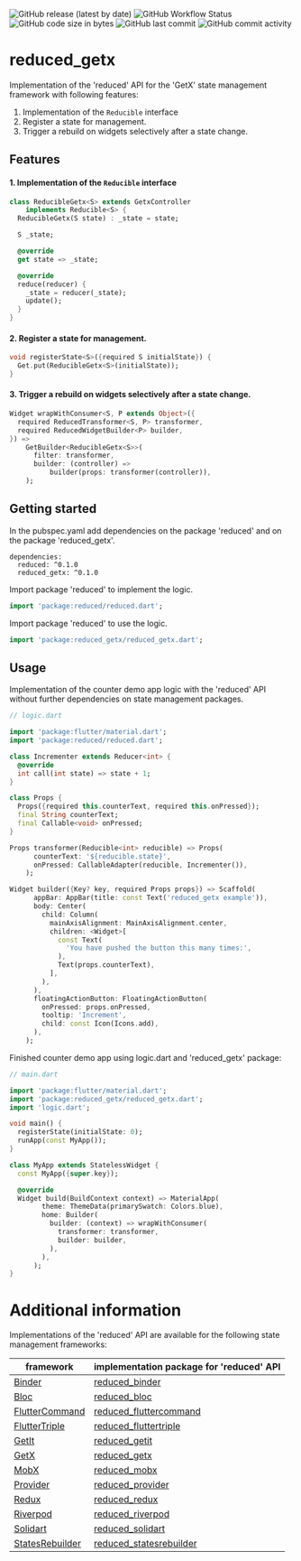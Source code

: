 ![GitHub release (latest by date)](https://img.shields.io/github/v/release/partmaster/reduced_getx)
![GitHub Workflow Status](https://img.shields.io/github/actions/workflow/status/partmaster/reduced_getx/dart.yml)
![GitHub code size in bytes](https://img.shields.io/github/languages/code-size/partmaster/reduced_getx)
![GitHub last commit](https://img.shields.io/github/last-commit/partmaster/reduced_getx)
![GitHub commit activity](https://img.shields.io/github/commit-activity/m/partmaster/reduced_getx)
# reduced_getx

Implementation of the 'reduced' API for the 'GetX' state management framework with following features:

1. Implementation of the ```Reducible``` interface 
2. Register a state for management.
3. Trigger a rebuild on widgets selectively after a state change.

## Features

#### 1. Implementation of the ```Reducible``` interface 

```dart
class ReducibleGetx<S> extends GetxController
    implements Reducible<S> {
  ReducibleGetx(S state) : _state = state;

  S _state;

  @override
  get state => _state;

  @override
  reduce(reducer) {
    _state = reducer(_state);
    update();
  }
}
```

#### 2. Register a state for management.

```dart
void registerState<S>({required S initialState}) {
  Get.put(ReducibleGetx<S>(initialState));
}
```

#### 3. Trigger a rebuild on widgets selectively after a state change.

```dart
Widget wrapWithConsumer<S, P extends Object>({
  required ReducedTransformer<S, P> transformer,
  required ReducedWidgetBuilder<P> builder,
}) =>
    GetBuilder<ReducibleGetx<S>>(
      filter: transformer,
      builder: (controller) =>
          builder(props: transformer(controller)),
    );
```

## Getting started

In the pubspec.yaml add dependencies on the package 'reduced' and on the package  'reduced_getx'.

```
dependencies:
  reduced: ^0.1.0
  reduced_getx: ^0.1.0
```

Import package 'reduced' to implement the logic.

```dart
import 'package:reduced/reduced.dart';
```

Import package 'reduced' to use the logic.

```dart
import 'package:reduced_getx/reduced_getx.dart';
```

## Usage

Implementation of the counter demo app logic with the 'reduced' API without further dependencies on state management packages.

```dart
// logic.dart

import 'package:flutter/material.dart';
import 'package:reduced/reduced.dart';

class Incrementer extends Reducer<int> {
  @override
  int call(int state) => state + 1;
}

class Props {
  Props({required this.counterText, required this.onPressed});
  final String counterText;
  final Callable<void> onPressed;
}

Props transformer(Reducible<int> reducible) => Props(
      counterText: '${reducible.state}',
      onPressed: CallableAdapter(reducible, Incrementer()),
    );

Widget builder({Key? key, required Props props}) => Scaffold(
      appBar: AppBar(title: const Text('reduced_getx example')),
      body: Center(
        child: Column(
          mainAxisAlignment: MainAxisAlignment.center,
          children: <Widget>[
            const Text(
              'You have pushed the button this many times:',
            ),
            Text(props.counterText),
          ],
        ),
      ),
      floatingActionButton: FloatingActionButton(
        onPressed: props.onPressed,
        tooltip: 'Increment',
        child: const Icon(Icons.add),
      ),
    );
```

Finished counter demo app using logic.dart and 'reduced_getx' package:

```dart
// main.dart

import 'package:flutter/material.dart';
import 'package:reduced_getx/reduced_getx.dart';
import 'logic.dart';

void main() {
  registerState(initialState: 0);
  runApp(const MyApp());
}

class MyApp extends StatelessWidget {
  const MyApp({super.key});

  @override
  Widget build(BuildContext context) => MaterialApp(
        theme: ThemeData(primarySwatch: Colors.blue),
        home: Builder(
          builder: (context) => wrapWithConsumer(
            transformer: transformer,
            builder: builder,
          ),
        ),
      );
}
```

# Additional information

Implementations of the 'reduced' API are available for the following state management frameworks:

|framework|implementation package for 'reduced' API|
|---|---|
|[Binder](https://pub.dev/packages/binder)|[reduced_binder](https://github.com/partmaster/reduced_binder)|
|[Bloc](https://bloclibrary.dev/#/)|[reduced_bloc](https://github.com/partmaster/reduced_bloc)|
|[FlutterCommand](https://pub.dev/packages/flutter_command)|[reduced_fluttercommand](https://github.com/partmaster/reduced_fluttercommand)|
|[FlutterTriple](https://pub.dev/packages/flutter_triple)|[reduced_fluttertriple](https://github.com/partmaster/reduced_fluttertriple)|
|[GetIt](https://pub.dev/packages/get_it)|[reduced_getit](https://github.com/partmaster/reduced_getit)|
|[GetX](https://pub.dev/packages/get)|[reduced_getx](https://github.com/partmaster/reduced_getx)|
|[MobX](https://pub.dev/packages/mobx)|[reduced_mobx](https://github.com/partmaster/reduced_mobx)|
|[Provider](https://pub.dev/packages/provider)|[reduced_provider](https://github.com/partmaster/reduced_provider)|
|[Redux](https://pub.dev/packages/redux)|[reduced_redux](https://github.com/partmaster/reduced_redux)|
|[Riverpod](https://riverpod.dev/)|[reduced_riverpod](https://github.com/partmaster/reduced_riverpod)|
|[Solidart](https://pub.dev/packages/solidart)|[reduced_solidart](https://github.com/partmaster/reduced_solidart)|
|[StatesRebuilder](https://pub.dev/packages/states_rebuilder)|[reduced_statesrebuilder](https://github.com/partmaster/reduced_statesrebuilder)|
